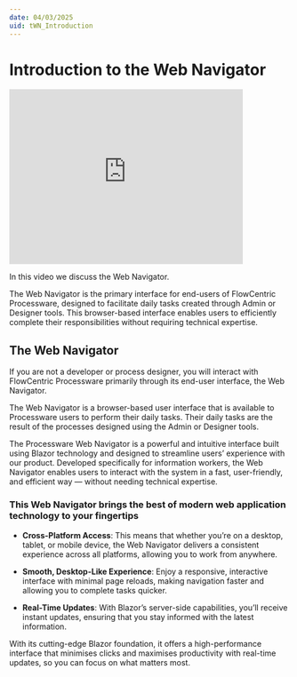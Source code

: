 ```yaml
---
date: 04/03/2025
uid: tWN_Introduction
---
```


# Introduction to the Web Navigator

<iframe width="420" height="315" src="https://www.youtube.com/embed/KG3pc7OnEV4" frameborder="0" allow="autoplay; encrypted-media" allowfullscreen></iframe>

In this video we discuss the Web Navigator.

The Web Navigator is the primary interface for end-users of FlowCentric Processware, designed to facilitate daily tasks created through Admin or Designer tools. This browser-based interface enables users to efficiently complete their responsibilities without requiring technical expertise.

## The Web Navigator

If you are not a developer or process designer, you will interact with FlowCentric Processware primarily through its end-user interface, the Web Navigator.

The Web Navigator is a browser-based user interface that is available to Processware users to perform their daily tasks. Their daily tasks are the result of the processes designed using the Admin or Designer tools.

The Processware Web Navigator is a powerful and intuitive interface built using Blazor technology and designed to streamline users’ experience with our product. Developed specifically for information workers, the Web Navigator enables users to interact with the system in a fast, user-friendly, and efficient way — without needing technical expertise.

### This Web Navigator brings the best of modern web application technology to your fingertips

- **Cross-Platform Access**: This means that whether you’re on a desktop, tablet, or mobile device, the Web Navigator delivers a consistent experience across all platforms, allowing you to work from anywhere.

- **Smooth, Desktop-Like Experience**: Enjoy a responsive, interactive interface with minimal page reloads, making navigation faster and allowing you to complete tasks quicker.

- **Real-Time Updates**: With Blazor’s server-side capabilities, you’ll receive instant updates, ensuring that you stay informed with the latest information.

With its cutting-edge Blazor foundation, it offers a high-performance interface that minimises clicks and maximises productivity with real-time updates, so you can focus on what matters most.
